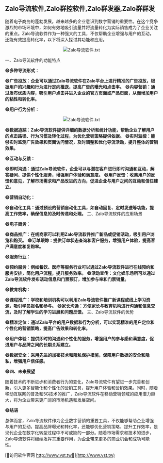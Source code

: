## **Zalo导流软件,Zalo群控软件,Zalo群发器,Zalo群群发**

随着电子商务的蓬勃发展，越来越多的企业意识到数字营销的重要性。在这个竞争激烈的市场环境中，如何有效地吸引流量并将流量转化为实际销售成为了企业关注的重点。Zalo导流软件作为一种强大的工具，不仅帮助企业增强与用户的互动，还能有效提高转化率，以下将深入探讨其功能和应用。

 <center><img src="https://vst.tw/MP4/tuiguang/png/1.png" alt="Zalo导流软件.txt"></center>

一、Zalo导流软件的功能特点

**😄多种导流形式：**

**😄广告投放：企业可以通过Zalo导流软件在Zalo平台上进行精准的广告投放，根据用户的兴趣和行为进行定向推送，提高广告的曝光和点击率。**
**😄内容营销：通过发布优质内容，吸引用户点击并进入企业的官方页面或产品页面，从而增加用户的粘性和转化率。**

**😄用户行为分析：**

 <center><img src="https://vst.tw/MP4/tuiguang/png/4.png" alt="Zalo导流软件.txt"></center>

**😄数据追踪：Zalo导流软件提供详细的数据分析和统计功能，帮助企业了解用户的点击路径、行为习惯及转化过程，为优化营销策略提供依据。**
**😄实时监控：能够实时监测广告效果和页面访问情况，及时调整和优化导流活动，提升整体的营销效果。**

**😄互动与反馈：**

**😄即时沟通：通过Zalo导流软件，企业可以与潜在客户进行即时沟通和互动，解答疑问、提供个性化服务，增强用户体验和满意度。**
**😄用户反馈：收集用户的反馈和意见，了解市场需求和产品改进的方向，促进企业与用户之间的互动和信任建立。**

**😄营销自动化：**

**😄自动化工具：通过预设的营销自动化工具，如自动回复、定时发送等功能，提高工作效率，确保信息的及时传递和处理。**
二、Zalo导流软件的应用场景

**😄电子商务：**

**😄商品推广：在线商家可以利用Zalo导流软件推广新品或促销活动，吸引用户浏览和购买。**
**😄订单跟踪：提供订单状态查询和客户服务，增强用户体验，提高客户满意度和复购率。**

**😄服务行业：**

**😄预约服务：例如餐饮、医疗等服务行业可以通过Zalo导流软件进行在线预约和服务安排，简化用户流程，提升服务效率。**
**😄活动宣传：文化娱乐场所可以通过Zalo导流软件发布活动信息和门票预订，增加参与率和门票销量。**

**😄教育机构：**

**😄课程推广：学校和培训机构可以利用Zalo导流软件推广新课程或线上学习资源，吸引学员报名和参与。**
**😄家长沟通：方便家长与教育机构进行沟通和信息交流，及时了解学生的学习进展和问题反馈。**
三、Zalo导流软件的优势

**😄精准定位：通过Zalo平台的用户数据和行为分析，可以实现精准的用户定位和个性化的营销策略，提高广告效果和转化率。**

**😄用户体验：提供即时的沟通和个性化的服务，增强用户的参与感和满意度，促进用户与品牌之间的长期关系建立。**

**😄数据安全：采用先进的加密技术和隐私保护措施，保障用户数据的安全和隐私，增强用户信任感。**

**😄四、未来展望**

随着技术的不断进步和消费者行为的变化，Zalo导流软件有望进一步完善和创新，引入更多智能化和个性化的营销工具，提升用户体验和营销效果。同时，随着移动互联网的普及和5G技术的推广，Zalo导流软件在移动营销领域的应用潜力巨大，将为企业带来更广阔的市场机遇和发展空间。

**😄结语**

总体而言，Zalo导流软件作为企业数字营销的重要工具，不仅能够帮助企业增强与用户的互动，提高品牌曝光和转化率，还能够优化营销策略、提升工作效率，是现代企业在数字化转型过程中不可或缺的一部分。随着市场需求和技术的进步，Zalo导流软件将继续发挥其重要作用，为企业带来更多的商业机会和成功可能性。


[👻访问软件官网 http://www.vst.tw👻](http://www.vst.tw)
